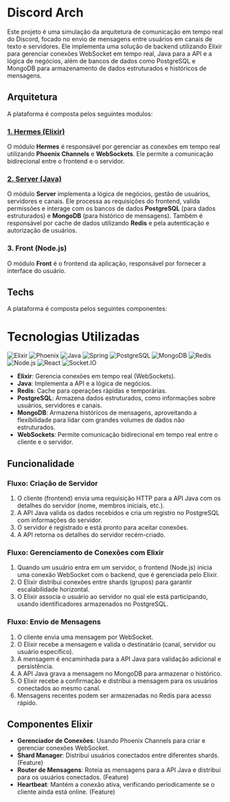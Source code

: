 # Discord Arch

Este projeto é uma simulação da arquitetura de comunicação em tempo real do Discord, focado no envio de mensagens entre usuários em canais de texto e servidores. Ele implementa uma solução de backend utilizando Elixir para gerenciar conexões WebSocket em tempo real, Java para a API e a lógica de negócios, além de bancos de dados como PostgreSQL e MongoDB para armazenamento de dados estruturados e históricos de mensagens.

## Arquitetura

A plataforma é composta pelos seguintes modulos:

### [1. Hermes (Elixir)](https://github.com/lucasramallo/discord-arch/tree/main/hermes)

O módulo **Hermes** é responsável por gerenciar as conexões em tempo real utilizando **Phoenix Channels** e **WebSockets**. Ele permite a comunicação bidirecional entre o frontend e o servidor.

### [2. Server (Java)](https://github.com/lucasramallo/discord-arch/tree/main/server)

O módulo **Server** implementa a lógica de negócios, gestão de usuários, servidores e canais. Ele processa as requisições do frontend, valida permissões e interage com os bancos de dados **PostgreSQL** (para dados estruturados) e **MongoDB** (para histórico de mensagens). Também é responsável por cache de dados utilizando **Redis** e pela autenticação e autorização de usuários.

### **3. Front (Node.js)**

O módulo **Front** é o frontend da aplicação, responsável por fornecer a interface do usuário.

## Techs

A plataforma é composta pelos seguintes componentes:

# Tecnologias Utilizadas

![Elixir](https://img.shields.io/badge/Elixir-4B275F?style=for-the-badge&logo=elixir&logoColor=white)
![Phoenix](https://img.shields.io/badge/Phoenix%20Framework-FD4F00?style=for-the-badge&logo=phoenixframework&logoColor=fff)
![Java](https://img.shields.io/badge/Java-007396?style=for-the-badge&logo=java&logoColor=ffffff)
![Spring](https://img.shields.io/badge/Spring-6DB33F?style=for-the-badge&logo=spring&logoColor=white)
![PostgreSQL](https://img.shields.io/badge/PostgreSQL-4169E1?style=for-the-badge&logo=postgresql&logoColor=ffffff)
![MongoDB](https://img.shields.io/badge/MongoDB-47A248?style=for-the-badge&logo=mongodb&logoColor=ffffff)
![Redis](https://img.shields.io/badge/Redis-D92D2A?style=for-the-badge&logo=redis&logoColor=ffffff)
![Node.js](https://img.shields.io/badge/Node.js-339933?style=for-the-badge&logo=node.js&logoColor=ffffff)
![React](https://img.shields.io/badge/React-61DAFB?style=for-the-badge&logo=react&logoColor=000000)
![Socket.IO](https://img.shields.io/badge/Socket.IO-010001?style=for-the-badge&logo=socket-dot-io&logoColor=ffffff)


- **Elixir**: Gerencia conexões em tempo real (WebSockets).
- **Java**: Implementa a API e a lógica de negócios.
- **Redis**: Cache para operações rápidas e temporárias.
- **PostgreSQL**: Armazena dados estruturados, como informações sobre usuários, servidores e canais.
- **MongoDB**: Armazena históricos de mensagens, aproveitando a flexibilidade para lidar com grandes volumes de dados não estruturados.
- **WebSockets**: Permite comunicação bidirecional em tempo real entre o cliente e o servidor.

## Funcionalidade

### Fluxo: Criação de Servidor

1. O cliente (frontend) envia uma requisição HTTP para a API Java com os detalhes do servidor (nome, membros iniciais, etc.).
2. A API Java valida os dados recebidos e cria um registro no PostgreSQL com informações do servidor.
3. O servidor é registrado e está pronto para aceitar conexões.
4. A API retorna os detalhes do servidor recém-criado.

### Fluxo: Gerenciamento de Conexões com Elixir

1. Quando um usuário entra em um servidor, o frontend (Node.js) inicia uma conexão WebSocket com o backend, que é gerenciada pelo Elixir.
2. O Elixir distribui conexões entre shards (grupos) para garantir escalabilidade horizontal.
3. O Elixir associa o usuário ao servidor no qual ele está participando, usando identificadores armazenados no PostgreSQL.

### Fluxo: Envio de Mensagens

1. O cliente envia uma mensagem por WebSocket.
2. O Elixir recebe a mensagem e valida o destinatário (canal, servidor ou usuário específico).
3. A mensagem é encaminhada para a API Java para validação adicional e persistência.
4. A API Java grava a mensagem no MongoDB para armazenar o histórico.
5. O Elixir recebe a confirmação e distribui a mensagem para os usuários conectados ao mesmo canal.
6. Mensagens recentes podem ser armazenadas no Redis para acesso rápido.

## Componentes Elixir

- **Gerenciador de Conexões**: Usando Phoenix Channels para criar e gerenciar conexões WebSocket.
- **Shard Manager**: Distribui usuários conectados entre diferentes shards. (Feature)
- **Router de Mensagens**: Roteia as mensagens para a API Java e distribui para os usuários conectados. (Feature)
- **Heartbeat**: Mantém a conexão ativa, verificando periodicamente se o cliente ainda está online. (Feature)
